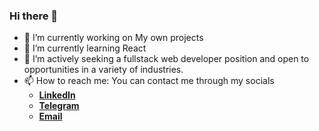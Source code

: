 ### Hi there 👋

- 🔭 I’m currently working on My own projects
- 🌱 I’m currently learning React
- 👯 I’m actively seeking a fullstack web developer position and open to opportunities in a variety of industries.
- 📫 How to reach me: You can contact me through my socials
  - [**LinkedIn**](https://www.linkedin.com/in/alibek-mukhammadiev-545165276/)
  - [**Telegram**](https://t.me/pythonistaDev)
  - [**Email**](alibek.mukhammadiev@gmail.com)


<!--
**mohammedaliyy/mohammedaliyy** is a ✨ _special_ ✨ repository because its `README.md` (this file) appears on your GitHub profile.

Here are some ideas to get you started:

- 🔭 I’m currently working on ...
- 🌱 I’m currently learning ...
- 👯 I’m looking to collaborate on ...
- 🤔 I’m looking for help with ...
- 💬 Ask me about ...
- 📫 How to reach me: ...
- 😄 Pronouns: ...
- ⚡ Fun fact: ...
-->
